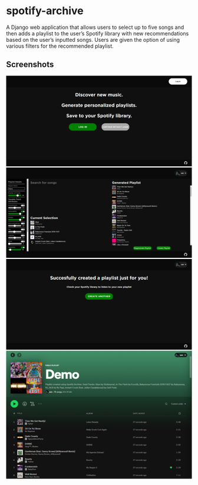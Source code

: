 # spotify-archive
A Django web application that allows users to select up to five songs and then adds a playlist to the user’s Spotify library with new recommendations based on the user’s inputted songs. Users are given the option of using various filters for the recommended playlist.

## Screenshots
![Alt text](./screenshots/home.PNG?raw=true "Website Home Page.")
![Alt text](./screenshots/dashboard.PNG?raw=true "Dashboard Page.")
![Alt text](./screenshots/success.PNG?raw=true "Success Page.")
![Alt text](./screenshots/playlist.PNG?raw=true "Playlist on Spotify.")